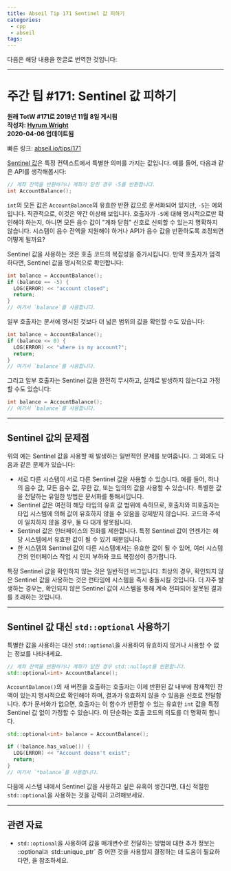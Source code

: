 ```yaml
---
title: Abseil Tip 171 Sentinel 값 피하기
categories:
 - cpp
 - abseil
tags:
---
```


다음은 해당 내용을 한글로 번역한 것입니다:

---

# 주간 팁 #171: Sentinel 값 피하기

**원래 TotW #171로 2019년 11월 8일 게시됨**  
**작성자: [Hyrum Wright](mailto:hwright@google.com)**  
**2020-04-06 업데이트됨**

빠른 링크: [abseil.io/tips/171](https://abseil.io/tips/171)

[Sentinel 값](https://en.wikipedia.org/wiki/Sentinel_value)은 특정 컨텍스트에서 특별한 의미를 가지는 값입니다. 예를 들어, 다음과 같은 API를 생각해봅시다:

```cpp
// 계좌 잔액을 반환하거나 계좌가 닫힌 경우 -5를 반환합니다.
int AccountBalance();
```

`int`의 모든 값은 `AccountBalance`의 유효한 반환 값으로 문서화되어 있지만, `-5`는 예외입니다. 직관적으로, 이것은 약간 이상해 보입니다. 호출자가 `-5`에 대해 명시적으로만 확인해야 하는지, 아니면 모든 음수 값이 "계좌 닫힘" 신호로 신뢰할 수 있는지 명확하지 않습니다. 시스템이 음수 잔액을 지원해야 하거나 API가 음수 값을 반환하도록 조정되면 어떻게 될까요?

Sentinel 값을 사용하는 것은 호출 코드의 복잡성을 증가시킵니다. 만약 호출자가 엄격하다면, Sentinel 값을 명시적으로 확인합니다:

```cpp
int balance = AccountBalance();
if (balance == -5) {
  LOG(ERROR) << "account closed";
  return;
}
// 여기서 `balance`를 사용합니다.
```

일부 호출자는 문서에 명시된 것보다 더 넓은 범위의 값을 확인할 수도 있습니다:

```cpp
int balance = AccountBalance();
if (balance <= 0) {
  LOG(ERROR) << "where is my account?";
  return;
}
// 여기서 `balance`를 사용합니다.
```

그리고 일부 호출자는 Sentinel 값을 완전히 무시하고, 실제로 발생하지 않는다고 가정할 수도 있습니다:

```cpp
int balance = AccountBalance();
// 여기서 `balance`를 사용합니다.
```

---

## Sentinel 값의 문제점

위의 예는 Sentinel 값을 사용할 때 발생하는 일반적인 문제를 보여줍니다. 그 외에도 다음과 같은 문제가 있습니다:

- 서로 다른 시스템이 서로 다른 Sentinel 값을 사용할 수 있습니다. 예를 들어, 하나의 음수 값, 모든 음수 값, 무한 값, 또는 임의의 값을 사용할 수 있습니다. 특별한 값을 전달하는 유일한 방법은 문서화를 통해서입니다.
- Sentinel 값은 여전히 해당 타입의 유효 값 범위에 속하므로, 호출자와 피호출자는 타입 시스템에 의해 값이 유효하지 않을 수 있음을 강제받지 않습니다. 코드와 주석이 일치하지 않을 경우, 둘 다 대개 잘못됩니다.
- Sentinel 값은 인터페이스의 진화를 제한합니다. 특정 Sentinel 값이 언젠가는 해당 시스템에서 유효한 값이 될 수 있기 때문입니다.
- 한 시스템의 Sentinel 값이 다른 시스템에서는 유효한 값이 될 수 있어, 여러 시스템 간의 인터페이스 작업 시 인지 부하와 코드 복잡성이 증가합니다.

특정 Sentinel 값을 확인하지 않는 것은 일반적인 버그입니다. 최상의 경우, 확인되지 않은 Sentinel 값을 사용하는 것은 런타임에 시스템을 즉시 충돌시킬 것입니다. 더 자주 발생하는 경우는, 확인되지 않은 Sentinel 값이 시스템을 통해 계속 전파되어 잘못된 결과를 초래하는 것입니다.

---

## Sentinel 값 대신 <code>std::optional</code> 사용하기

특별한 값을 사용하는 대신 `std::optional`을 사용하여 유효하지 않거나 사용할 수 없는 정보를 나타내세요.

```cpp
// 계좌 잔액을 반환하거나 계좌가 닫힌 경우 std::nullopt를 반환합니다.
std::optional<int> AccountBalance();
```

`AccountBalance()`의 새 버전을 호출하는 호출자는 이제 반환된 값 내부에 잠재적인 잔액이 있는지 명시적으로 확인해야 하며, 결과가 유효하지 않을 수 있음을 신호로 전달합니다. 추가 문서화가 없으면, 호출자는 이 함수가 반환할 수 있는 유효한 `int` 값을 특정 Sentinel 값 없이 가정할 수 있습니다. 이 단순화는 호출 코드의 의도를 더 명확히 합니다.

```cpp
std::optional<int> balance = AccountBalance();

if (!balance.has_value()) {
  LOG(ERROR) << "Account doesn't exist";
  return;
}
// 여기서 `*balance`를 사용합니다.
```

다음에 시스템 내에서 Sentinel 값을 사용하고 싶은 유혹이 생긴다면, 대신 적절한 `std::optional`을 사용하는 것을 강력히 고려해보세요.

---

## 관련 자료

- `std::optional`을 사용하여 값을 매개변수로 전달하는 방법에 대한 추가 정보는 ::optional`과 `std::unique_ptr` 중 어떤 것을 사용할지 결정하는 데 도움이 필요하다면,  을 참조하세요.